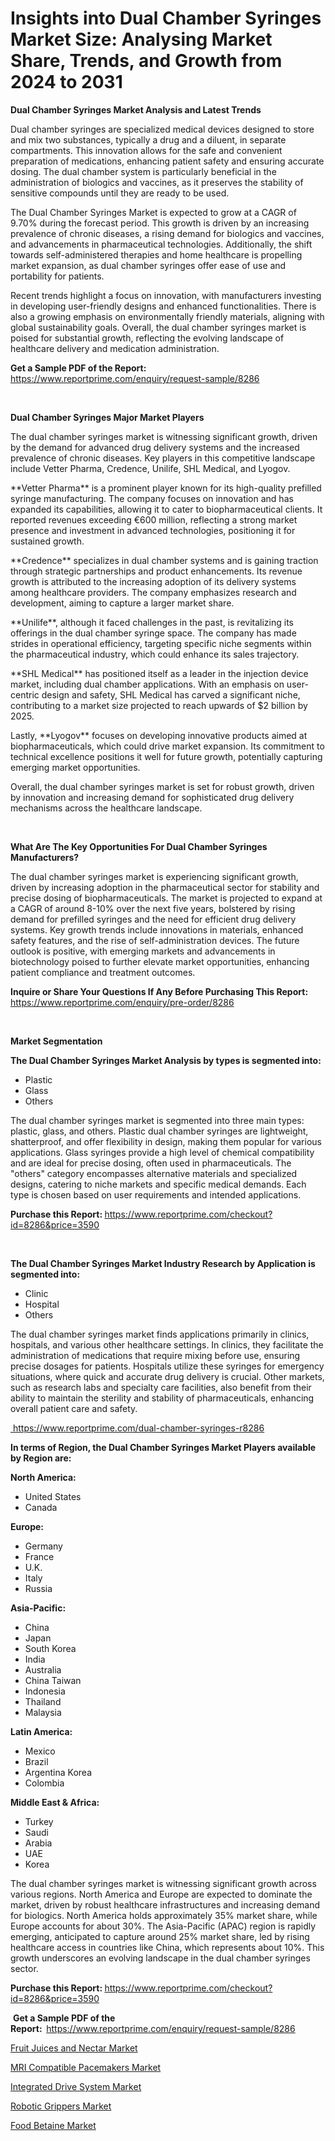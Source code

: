 <p><h1>Insights into Dual Chamber Syringes Market Size: Analysing Market Share, Trends, and Growth from 2024 to 2031</h1></p><p><strong>Dual Chamber Syringes Market Analysis and Latest Trends</strong></p>
<p><p>Dual chamber syringes are specialized medical devices designed to store and mix two substances, typically a drug and a diluent, in separate compartments. This innovation allows for the safe and convenient preparation of medications, enhancing patient safety and ensuring accurate dosing. The dual chamber system is particularly beneficial in the administration of biologics and vaccines, as it preserves the stability of sensitive compounds until they are ready to be used.</p><p>The Dual Chamber Syringes Market is expected to grow at a CAGR of 9.70% during the forecast period. This growth is driven by an increasing prevalence of chronic diseases, a rising demand for biologics and vaccines, and advancements in pharmaceutical technologies. Additionally, the shift towards self-administered therapies and home healthcare is propelling market expansion, as dual chamber syringes offer ease of use and portability for patients.</p><p>Recent trends highlight a focus on innovation, with manufacturers investing in developing user-friendly designs and enhanced functionalities. There is also a growing emphasis on environmentally friendly materials, aligning with global sustainability goals. Overall, the dual chamber syringes market is poised for substantial growth, reflecting the evolving landscape of healthcare delivery and medication administration.</p></p>
<p><strong>Get a Sample PDF of the Report:&nbsp;</strong> <a href="https://www.reportprime.com/enquiry/request-sample/8286?utm_campaign=32&utm_medium=2&utm_source=Github&utm_content=ia&utm_term=10102024&utm_id=dual-chamber-syringes">https://www.reportprime.com/enquiry/request-sample/8286</a></p>
<p>&nbsp;</p>
<p><strong>Dual Chamber Syringes Major Market Players</strong></p>
<p><p>The dual chamber syringes market is witnessing significant growth, driven by the demand for advanced drug delivery systems and the increased prevalence of chronic diseases. Key players in this competitive landscape include Vetter Pharma, Credence, Unilife, SHL Medical, and Lyogov.</p><p>**Vetter Pharma** is a prominent player known for its high-quality prefilled syringe manufacturing. The company focuses on innovation and has expanded its capabilities, allowing it to cater to biopharmaceutical clients. It reported revenues exceeding €600 million, reflecting a strong market presence and investment in advanced technologies, positioning it for sustained growth.</p><p>**Credence** specializes in dual chamber systems and is gaining traction through strategic partnerships and product enhancements. Its revenue growth is attributed to the increasing adoption of its delivery systems among healthcare providers. The company emphasizes research and development, aiming to capture a larger market share.</p><p>**Unilife**, although it faced challenges in the past, is revitalizing its offerings in the dual chamber syringe space. The company has made strides in operational efficiency, targeting specific niche segments within the pharmaceutical industry, which could enhance its sales trajectory.</p><p>**SHL Medical** has positioned itself as a leader in the injection device market, including dual chamber applications. With an emphasis on user-centric design and safety, SHL Medical has carved a significant niche, contributing to a market size projected to reach upwards of $2 billion by 2025.</p><p>Lastly, **Lyogov** focuses on developing innovative products aimed at biopharmaceuticals, which could drive market expansion. Its commitment to technical excellence positions it well for future growth, potentially capturing emerging market opportunities.</p><p>Overall, the dual chamber syringes market is set for robust growth, driven by innovation and increasing demand for sophisticated drug delivery mechanisms across the healthcare landscape.</p></p>
<p>&nbsp;</p>
<p><strong>What Are The Key Opportunities For Dual Chamber Syringes Manufacturers?</strong></p>
<p><p>The dual chamber syringes market is experiencing significant growth, driven by increasing adoption in the pharmaceutical sector for stability and precise dosing of biopharmaceuticals. The market is projected to expand at a CAGR of around 8-10% over the next five years, bolstered by rising demand for prefilled syringes and the need for efficient drug delivery systems. Key growth trends include innovations in materials, enhanced safety features, and the rise of self-administration devices. The future outlook is positive, with emerging markets and advancements in biotechnology poised to further elevate market opportunities, enhancing patient compliance and treatment outcomes.</p></p>
<p><strong>Inquire or Share Your Questions If Any Before Purchasing This Report:</strong> <a href="https://www.reportprime.com/enquiry/pre-order/8286?utm_campaign=32&utm_medium=2&utm_source=Github&utm_content=ia&utm_term=10102024&utm_id=dual-chamber-syringes">https://www.reportprime.com/enquiry/pre-order/8286</a></p>
<p>&nbsp;</p>
<p><strong>Market Segmentation</strong></p>
<p><strong>The Dual Chamber Syringes Market Analysis by types is segmented into:</strong></p>
<p><ul><li>Plastic</li><li>Glass</li><li>Others</li></ul></p>
<p><p>The dual chamber syringes market is segmented into three main types: plastic, glass, and others. Plastic dual chamber syringes are lightweight, shatterproof, and offer flexibility in design, making them popular for various applications. Glass syringes provide a high level of chemical compatibility and are ideal for precise dosing, often used in pharmaceuticals. The "others" category encompasses alternative materials and specialized designs, catering to niche markets and specific medical demands. Each type is chosen based on user requirements and intended applications.</p></p>
<p><strong>Purchase this Report:&nbsp;</strong><a href="https://www.reportprime.com/checkout?id=8286&price=3590&utm_campaign=32&utm_medium=2&utm_source=Github&utm_content=ia&utm_term=10102024&utm_id=dual-chamber-syringes">https://www.reportprime.com/checkout?id=8286&price=3590</a></p>
<p>&nbsp;</p>
<p><strong>The Dual Chamber Syringes Market Industry Research by Application is segmented into:</strong></p>
<p><ul><li>Clinic</li><li>Hospital</li><li>Others</li></ul></p>
<p><p>The dual chamber syringes market finds applications primarily in clinics, hospitals, and various other healthcare settings. In clinics, they facilitate the administration of medications that require mixing before use, ensuring precise dosages for patients. Hospitals utilize these syringes for emergency situations, where quick and accurate drug delivery is crucial. Other markets, such as research labs and specialty care facilities, also benefit from their ability to maintain the sterility and stability of pharmaceuticals, enhancing overall patient care and safety.</p></p>
<p><a href="https://www.reportprime.com/dual-chamber-syringes-r8286?utm_campaign=32&utm_medium=2&utm_source=Github&utm_content=ia&utm_term=10102024&utm_id=dual-chamber-syringes">&nbsp;https://www.reportprime.com/dual-chamber-syringes-r8286</a></p>
<p><strong>In terms of Region, the Dual Chamber Syringes Market Players available by Region are:</strong></p>
<p>
    <p> <strong> North America: </strong>
        <ul>
            <li>United States</li>
            <li>Canada</li>
        </ul>
        </p> 
    <p> <strong> Europe: </strong>
        <ul>
            <li>Germany</li>
            <li>France</li>
            <li>U.K.</li>
            <li>Italy</li>
            <li>Russia</li>
        </ul>
        </p> 
    <p> <strong> Asia-Pacific: </strong>
        <ul>
            <li>China</li>
            <li>Japan</li>
            <li>South Korea</li>
            <li>India</li>
            <li>Australia</li>
            <li>China Taiwan</li>
            <li>Indonesia</li>
            <li>Thailand</li>
            <li>Malaysia</li>
        </ul>
        </p> 
    <p> <strong> Latin America: </strong>
        <ul>
            <li>Mexico</li>
            <li>Brazil</li>
            <li>Argentina Korea</li>
            <li>Colombia</li>
        </ul>
        </p> 
    <p> <strong> Middle East & Africa: </strong>
        <ul>
            <li>Turkey</li>
            <li>Saudi</li>
            <li>Arabia</li>
            <li>UAE</li>
            <li>Korea</li>
        </ul>
    </p>
    </p>
<p><p>The dual chamber syringes market is witnessing significant growth across various regions. North America and Europe are expected to dominate the market, driven by robust healthcare infrastructures and increasing demand for biologics. North America holds approximately 35% market share, while Europe accounts for about 30%. The Asia-Pacific (APAC) region is rapidly emerging, anticipated to capture around 25% market share, led by rising healthcare access in countries like China, which represents about 10%. This growth underscores an evolving landscape in the dual chamber syringes sector.</p></p>
<p><strong>Purchase this Report: </strong><a href="https://www.reportprime.com/checkout?id=8286&price=3590&utm_campaign=32&utm_medium=2&utm_source=Github&utm_content=ia&utm_term=10102024&utm_id=dual-chamber-syringes">https://www.reportprime.com/checkout?id=8286&price=3590</a></p>
<p>&nbsp;<strong>Get a Sample PDF of the Report:&nbsp;&nbsp;</strong><a href="https://www.reportprime.com/enquiry/request-sample/8286?utm_campaign=32&utm_medium=2&utm_source=Github&utm_content=ia&utm_term=10102024&utm_id=dual-chamber-syringes">https://www.reportprime.com/enquiry/request-sample/8286</a></p>
<p><strong></strong></p>
<p><p><a href="https://issuu.com/reportprime-2/docs/fruit-juices-and-nectar-market-size_1107bfd3608d79?utm_campaign=32&utm_medium=2&utm_source=Github&utm_content=ia&utm_term=10102024&utm_id=dual-chamber-syringes">Fruit Juices and Nectar Market</a></p><p><a href="https://github.com/BesaLoshi2000/Market-Research-Report-List-1/blob/main/mri-compatible-pacemakers-market.md?utm_campaign=32&utm_medium=2&utm_source=Github&utm_content=ia&utm_term=10102024&utm_id=dual-chamber-syringes">MRI Compatible Pacemakers Market</a></p><p><a href="https://www.linkedin.com/pulse/navigating-global-integrated-drive-system-market-from-trends-strategy-rpg9c?utm_campaign=32&utm_medium=2&utm_source=Github&utm_content=ia&utm_term=10102024&utm_id=dual-chamber-syringes">Integrated Drive System Market</a></p><p><a href="https://www.linkedin.com/pulse/robotic-grippers-market-refracting-trends-consumer-behaviors-2024-2031-tjecc?utm_campaign=32&utm_medium=2&utm_source=Github&utm_content=ia&utm_term=10102024&utm_id=dual-chamber-syringes">Robotic Grippers Market</a></p><p><a href="https://issuu.com/reportprime-2/docs/food-betaine-market-size-2030.pptx_741e02cafe02d5?utm_campaign=32&utm_medium=2&utm_source=Github&utm_content=ia&utm_term=10102024&utm_id=dual-chamber-syringes">Food Betaine Market</a></p></p>